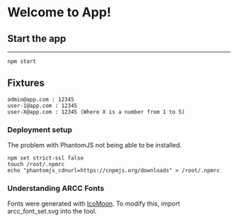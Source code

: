 Welcome to App!
====

## Start the app
---

```
npm start
```


## Fixtures

```
admin@app.com : 12345
user-1@app.com : 12345
user-X@app.com : 12345 (Where X is a number from 1 to 5)
```


### Deployment setup

The problem with PhantomJS not being able to be installed.

```
npm set strict-ssl false
touch /root/.npmrc
echo "phantomjs_cdnurl=https://cnpmjs.org/downloads" > /root/.npmrc
```

### Understanding ARCC Fonts

Fonts were generated with [IcoMoon](https://icomoon.io/app/#/select).  To modify this, import arcc_font_set.svg into
the tool.
